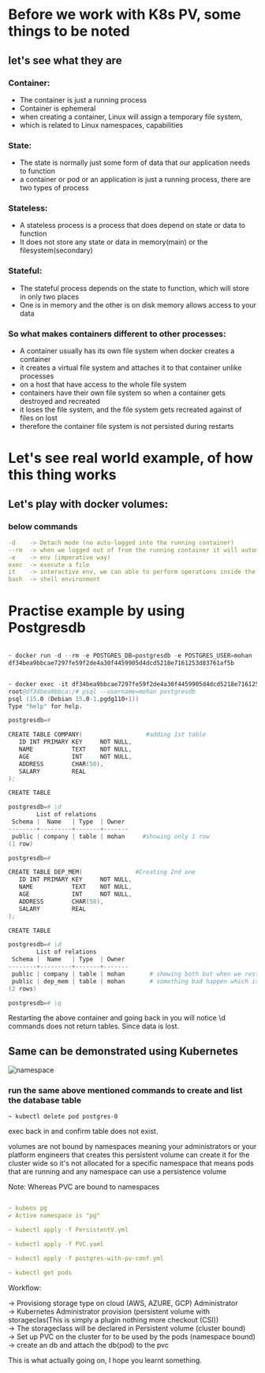 # Before we work with K8s PV, some things to be noted
## let's see what they are

### Container: 

- The container is just a running process
- Container is ephemeral
- when creating a container, Linux will assign a temporary file system, 
- which is related to Linux namespaces, capabilities

### State:

- The state is normally just some form of data that our application needs to function
- a container or pod or an application is just a running process, there are two types of process

### Stateless:

- A stateless process is a process that does depend on state or data to function 
- It does not store any state or data in memory(main) or the filesystem(secondary)

### Stateful:

- The stateful process depends on the state to function, which will store in only two places
- One is in memory and the other is on disk memory allows access to your data

### So what makes containers different to other processes:

- A container usually has its own file system when docker creates a container
- it creates a virtual file system and attaches it to that container unlike processes 
- on a host that have access to the whole file system 
- containers have their own file system so when a container gets destroyed and recreated 
- it loses the file system,  and the file system gets recreated against of files on lost 
- therefore the container file system is not persisted during restarts

# Let's see real world example, of how this thing works

## Let's play with docker volumes:

### below commands

```yaml
-d    -> Detach mode (no auto-logged into the running container)
--rm  -> when we logged out of from the running container it will automatically stop the container too 
-e    -> env (imperative way)
exec  -> execute a file
it    -> interactive env, we can able to perform operations inside the running container
bash  -> shell environment

```
# Practise example by using Postgresdb
```s

~ docker run -d --rm -e POSTGRES_DB=postgresdb -e POSTGRES_USER=mohan -e POSTGRES_PASSWORD=mohan123 postgres:15.0
df34bea9bbcae7297fe59f2de4a30f4459905d4dcd5218e7161253d83761af5b


~ docker exec -it df34bea9bbcae7297fe59f2de4a30f4459905d4dcd5218e7161253d83761af5b bash
root@df34bea9bbca:/# psql --username=mohan postgresdb
psql (15.0 (Debian 15.0-1.pgdg110+1))
Type "help" for help.

postgresdb=# 

CREATE TABLE COMPANY(                  #adding 1st table
   ID INT PRIMARY KEY     NOT NULL,
   NAME           TEXT    NOT NULL,
   AGE            INT     NOT NULL,
   ADDRESS        CHAR(50),
   SALARY         REAL
);

CREATE TABLE

postgresdb=# \d                               
        List of relations
 Schema |  Name   | Type  | Owner 
--------+---------+-------+-------
 public | company | table | mohan     #showing only 1 row
(1 row)

postgresdb=# 

CREATE TABLE DEP_MEM(               #Creating 2nd one
   ID INT PRIMARY KEY     NOT NULL,
   NAME           TEXT    NOT NULL,
   AGE            INT     NOT NULL,
   ADDRESS        CHAR(50),
   SALARY         REAL
);

CREATE TABLE

postgresdb=# \d                  
        List of relations
 Schema |  Name   | Type  | Owner 
--------+---------+-------+-------
 public | company | table | mohan       # showing both but when we restart this without attaching volumes
 public | dep_mem | table | mohan       # something bad happen which is the data will be lost
(2 rows)

postgresdb=# \q 

```

Restarting the above container and going back in you will notice \d commands does not return tables. Since data is lost.

## Same can be demonstrated using Kubernetes

![namespace](https://user-images.githubusercontent.com/58173938/196079761-4e86e8e2-9591-4962-aff9-94d62d2c6d3d.png)

### run the same above mentioned commands to create and list the database table
```
~ kubectl delete pod postgres-0
```

exec back in and confirm table does not exist.


volumes are not bound by namespaces meaning your administrators or your platform engineers that creates this 
persistent volume can create it for the cluster wide so it's not allocated for a specific namespace that means 
pods that are running and any namespace can use a persistence volume 

Note: Whereas PVC are bound to namespaces


```yaml

~ kubens pg
✔ Active namespace is "pg"

~ kubectl apply -f PersistentV.yml

~ kubectl apply -f PVC.yaml

~ kubectl apply -f postgres-with-pv-conf.yml

~ kubectl get pods

```


Workflow: 

-> Provisiong storage type on cloud (AWS, AZURE, GCP) Administrator <br>
-> Kubernetes Administrator provision (persistent volume with storageclas(This is simply a plugin nothing more checkout (CSI)) <br>
-> The storageclass will be declared in Persistent volume (cluster bound) <br>
-> Set up PVC on the cluster for to be used by the pods (namespace bound) <br>
-> create an db and attach the db(pod) to the pvc <br>

This is what actually going on, I hope you learnt something.
